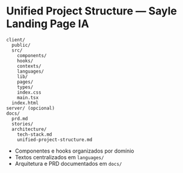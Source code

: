 # Unified Project Structure — Sayle Landing Page IA

```
client/
  public/
  src/
    components/
    hooks/
    contexts/
    languages/
    lib/
    pages/
    types/
    index.css
    main.tsx
  index.html
server/ (opcional)
docs/
  prd.md
  stories/
  architecture/
    tech-stack.md
    unified-project-structure.md
```

- Componentes e hooks organizados por domínio
- Textos centralizados em `languages/`
- Arquitetura e PRD documentados em `docs/` 
